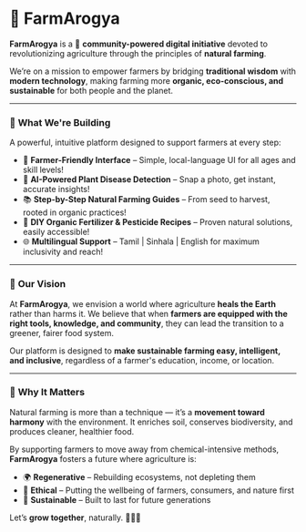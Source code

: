 

# 🌿 **FarmArogya**

**FarmArogya** is a 🌱 **community-powered digital initiative** devoted to revolutionizing agriculture through the principles of **natural farming**.

We’re on a mission to empower farmers by bridging **traditional wisdom** with **modern technology**, making farming more **organic, eco-conscious, and sustainable** for both people and the planet.

---

### 🚜 **What We're Building**

A powerful, intuitive platform designed to support farmers at every step:

* 🌾 **Farmer-Friendly Interface** – Simple, local-language UI for all ages and skill levels!
* 🤖 **AI-Powered Plant Disease Detection** – Snap a photo, get instant, accurate insights!
* 📚 **Step-by-Step Natural Farming Guides** – From seed to harvest, rooted in organic practices!
* 🧪 **DIY Organic Fertilizer & Pesticide Recipes** – Proven natural solutions, easily accessible!
* 🌐 **Multilingual Support** – Tamil | Sinhala | English for maximum inclusivity and reach!

---

### 🔭 **Our Vision**

At **FarmArogya**, we envision a world where agriculture **heals the Earth** rather than harms it. We believe that when **farmers are equipped with the right tools, knowledge, and community**, they can lead the transition to a greener, fairer food system.

Our platform is designed to **make sustainable farming easy, intelligent, and inclusive**, regardless of a farmer's education, income, or location.

---

### 🌱 **Why It Matters**

Natural farming is more than a technique — it’s a **movement toward harmony** with the environment. It enriches soil, conserves biodiversity, and produces cleaner, healthier food.

By supporting farmers to move away from chemical-intensive methods, **FarmArogya** fosters a future where agriculture is:

* 🌍 **Regenerative** – Rebuilding ecosystems, not depleting them
* 🤝 **Ethical** – Putting the wellbeing of farmers, consumers, and nature first
* 💚 **Sustainable** – Built to last for future generations

Let’s **grow together**, naturally. 🌾💧🌞


